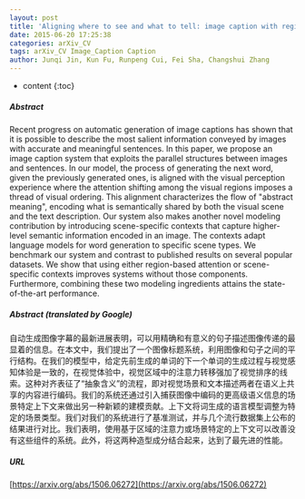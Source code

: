 ```yaml
---
layout: post
title: 'Aligning where to see and what to tell: image caption with region-based attention and scene factorization'
date: 2015-06-20 17:25:38
categories: arXiv_CV
tags: arXiv_CV Image_Caption Caption
author: Junqi Jin, Kun Fu, Runpeng Cui, Fei Sha, Changshui Zhang
---
```


* content
{:toc}

##### Abstract
Recent progress on automatic generation of image captions has shown that it is possible to describe the most salient information conveyed by images with accurate and meaningful sentences. In this paper, we propose an image caption system that exploits the parallel structures between images and sentences. In our model, the process of generating the next word, given the previously generated ones, is aligned with the visual perception experience where the attention shifting among the visual regions imposes a thread of visual ordering. This alignment characterizes the flow of "abstract meaning", encoding what is semantically shared by both the visual scene and the text description. Our system also makes another novel modeling contribution by introducing scene-specific contexts that capture higher-level semantic information encoded in an image. The contexts adapt language models for word generation to specific scene types. We benchmark our system and contrast to published results on several popular datasets. We show that using either region-based attention or scene-specific contexts improves systems without those components. Furthermore, combining these two modeling ingredients attains the state-of-the-art performance.

##### Abstract (translated by Google)
自动生成图像字幕的最新进展表明，可以用精确和有意义的句子描述图像传递的最显着的信息。在本文中，我们提出了一个图像标题系统，利用图像和句子之间的平行结构。在我们的模型中，给定先前生成的单词的下一个单词的生成过程与视觉感知体验是一致的，在视觉体验中，视觉区域中的注意力转移强加了视觉排序的线索。这种对齐表征了“抽象含义”的流程，即对视觉场景和文本描述两者在语义上共享的内容进行编码。我们的系统还通过引入捕获图像中编码的更高级语义信息的场景特定上下文来做出另一种新颖的建模贡献。上下文将词生成的语言模型调整为特定的场景类型。我们对我们的系统进行了基准测试，并与几个流行数据集上公布的结果进行对比。我们表明，使用基于区域的注意力或场景特定的上下文可以改善没有这些组件的系统。此外，将这两种造型成分结合起来，达到了最先进的性能。

##### URL
[https://arxiv.org/abs/1506.06272](https://arxiv.org/abs/1506.06272)

